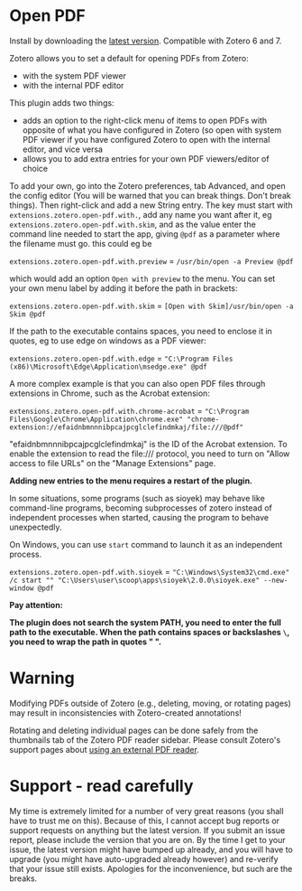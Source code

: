 Open PDF
=================

Install by downloading the [latest version](https://github.com/retorquere/zotero-open-pdf/releases/latest). Compatible with Zotero 6 and 7.

Zotero allows you to set a default for opening PDFs from Zotero:

* with the system PDF viewer
* with the internal PDF editor

This plugin adds two things:

* adds an option to the right-click menu of items to open PDFs with opposite of what you have configured in Zotero (so open with system PDF viewer if you have configured Zotero to open with the internal editor, and vice versa
* allows you to add extra entries for your own PDF viewers/editor of choice

To add your own, go into the Zotero preferences, tab Advanced, and open the config editor (You will be warned that you can break things. Don't break things). Then right-click and add a new String entry. The key must start with `extensions.zotero.open-pdf.with.`, add any name you want after it, eg `extensions.zotero.open-pdf.with.skim`, and as the value enter the command line needed to start the app, giving `@pdf` as a parameter where the filename must go. this could eg be

`extensions.zotero.open-pdf.with.preview` = `/usr/bin/open -a Preview @pdf`

which would add an option `Open with preview` to the menu. You can set your own menu label by adding it before the path in brackets:

`extensions.zotero.open-pdf.with.skim` = `[Open with Skim]/usr/bin/open -a Skim @pdf`

If the path to the executable contains spaces, you need to enclose it in quotes, eg to use edge on windows as a PDF viewer:

`extensions.zotero.open-pdf.with.edge` = `"C:\Program Files (x86)\Microsoft\Edge\Application\msedge.exe" @pdf`

A more complex example is that you can also open PDF files through extensions in Chrome, such as the Acrobat extension:

`extensions.zotero.open-pdf.with.chrome-acrobat` = `"C:\Program Files\Google\Chrome\Application\chrome.exe" "chrome-extension://efaidnbmnnnibpcajpcglclefindmkaj/file:///@pdf"`

"efaidnbmnnnibpcajpcglclefindmkaj" is the ID of the Acrobat extension. To enable the extension to read the file:/// protocol, you need to turn on "Allow access to file URLs" on the "Manage Extensions" page.

**Adding new entries to the menu requires a restart of the plugin.**

In some situations, some programs (such as sioyek) may behave like command-line programs, becoming subprocesses of zotero instead of independent processes when started, causing the program to behave unexpectedly.

On Windows, you can use `start` command to launch it as an independent process.

`extensions.zotero.open-pdf.with.sioyek` = `"C:\Windows\System32\cmd.exe" /c start "" "C:\Users\user\scoop\apps\sioyek\2.0.0\sioyek.exe" --new-window @pdf`

**Pay attention:**

**The plugin does not search the system PATH, you need to enter the full path to the executable. When the path contains spaces or backslashes `\`, you need to wrap the path in quotes " ".**


# Warning

Modifying PDFs outside of Zotero (e.g., deleting, moving, or rotating pages) may result in inconsistencies with Zotero-created annotations!

Rotating and deleting individual pages can be done safely from the thumbnails tab of the Zotero PDF reader sidebar. Please consult Zotero's support pages about [using an external PDF reader](https://www.zotero.org/support/kb/annotations_in_database).

# Support - read carefully

My time is extremely limited for a number of very great reasons (you shall have to trust me on this). Because of this, I
cannot accept bug reports
or support requests on anything but the latest version. If you submit an issue report,
please include the version that you are on. By the time I get to your issue, the latest version might have bumped up
already, and you
will have to upgrade (you might have auto-upgraded already however) and re-verify that your issue still exists.
Apologies for the inconvenience, but such
are the breaks.

